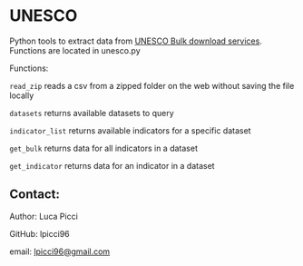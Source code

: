 # UNESCO
Python tools to extract data from [UNESCO Bulk download services](https://apiportal.uis.unesco.org/bdds). Functions are located in unesco.py

Functions:

```read_zip``` reads a csv from a zipped folder on the web without saving the file locally
    
```datasets``` returns available datasets to query
    
```indicator_list``` returns available indicators for a specific dataset
    
```get_bulk``` returns data for all indicators in a dataset
    
```get_indicator``` returns data for an indicator in a dataset
    
    
## Contact:
Author: Luca Picci

GitHub: lpicci96

email: lpicci96@gmail.com
